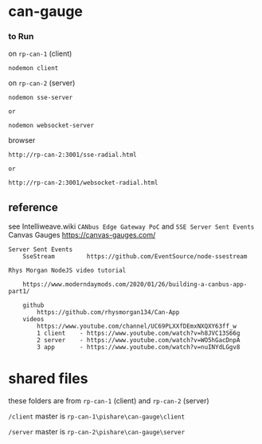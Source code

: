 # can-gauge

### to Run 
on `rp-can-1` (client)

    nodemon client

on `rp-can-2` (server)

    nodemon sse-server

    or

    nodemon websocket-server

browser
    
    http://rp-can-2:3001/sse-radial.html

    or 

    http://rp-can-2:3001/websocket-radial.html


## reference

see Intelliweave.wiki `CANbus Edge Gateway PoC` and `SSE Server Sent Events`
    Canvas Gauges
        https://canvas-gauges.com/
    
    Server Sent Events 
        SseStream         https://github.com/EventSource/node-ssestream

    Rhys Morgan NodeJS video tutorial
        
        https://www.moderndaymods.com/2020/01/26/building-a-canbus-app-part1/
        
        github
            https://github.com/rhysmorgan134/Can-App
        videos
            https://www.youtube.com/channel/UC69PLXXfDEmxNXQXY63ff_w
            1 client    - https://www.youtube.com/watch?v=h8JVC13S66g
            2 server    - https://www.youtube.com/watch?v=WO5hGacDnpA
            3 app       - https://www.youtube.com/watch?v=nuINYdLGgv8

# shared files

these folders are from `rp-can-1` (client) and `rp-can-2` (server)

`/client` master is `rp-can-1\pishare\can-gauge\client`

`/server` master is `rp-can-2\pishare\can-gauge\server`
